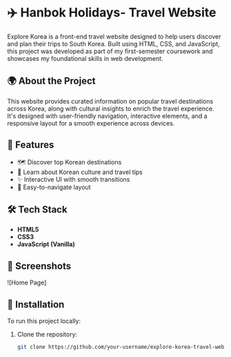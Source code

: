 # ✈️ Hanbok Holidays- Travel Website

Explore Korea is a front-end travel website designed to help users discover and plan their trips to South Korea. Built using HTML, CSS, and JavaScript, this project was developed as part of my first-semester coursework and showcases my foundational skills in web development.

## 🌍 About the Project

This website provides curated information on popular travel destinations across Korea, along with cultural insights to enrich the travel experience. It's designed with user-friendly navigation, interactive elements, and a responsive layout for a smooth experience across devices.

## 🚀 Features

- 🗺️ Discover top Korean destinations
- 🧭 Learn about Korean culture and travel tips
- ✨ Interactive UI with smooth transitions
- 🧭 Easy-to-navigate layout

## 🛠️ Tech Stack

- **HTML5**
- **CSS3**
- **JavaScript (Vanilla)**

## 📸 Screenshots
![Home Page]

## 🔧 Installation

To run this project locally:

1. Clone the repository:
   ```bash
   git clone https://github.com/your-username/explore-korea-travel-website.git
